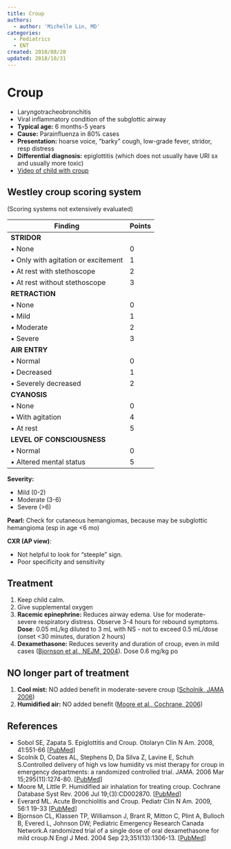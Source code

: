 ```yaml
---
title: Croup
authors:
  - author: 'Michelle Lin, MD'
categories:
  - Pediatrics
  - ENT
created: 2010/08/20
updated: 2018/10/31
---
```

# Croup

* Laryngotracheobronchitis
* Viral inflammatory condition of the subglottic airway
* **Typical age:** 6 months-5 years
* **Cause:** Parainfluenza in 80% cases
* **Presentation:** hoarse voice, “barky” cough, low-grade fever, stridor, resp distress 
* **Differential diagnosis:** epiglottitis (which does not usually have URI sx and usually more toxic)
* [Video of child with croup](https://www.youtube.com/watch?v=0lepci-YheI)

## Westley croup scoring system

(Scoring systems not extensively evaluated)

| Finding                             | Points |
| ----------------------------------- | ------ |
| **STRIDOR**                         |        |
| • None                              | 0      |
| • Only with agitation or excitement | 1      |
| • At rest with stethoscope          | 2      |
| • At rest without stethoscope       | 3      |
| **RETRACTION**                      |        |
| • None                              | 0      |
| • Mild                              | 1      |
| • Moderate                          | 2      |
| • Severe                            | 3      |
| **AIR ENTRY**                       |        |
| • Normal                            | 0      |
| • Decreased                         | 1      |
| • Severely decreased                | 2      |
| **CYANOSIS**                        |        |
| • None                              | 0      |
| • With agitation                    | 4      |
| • At rest                           | 5      |
| **LEVEL OF CONSCIOUSNESS**          |        |
| • Normal                            | 0      |
| • Altered mental status             | 5      |

**Severity:**

* Mild (0-2)
* Moderate (3-6)
* Severe (>6)

**Pearl:**
Check for cutaneous hemangiomas, because may be subglottic hemangioma (esp in age &lt;6 mo)

**CXR (AP view)**: 

* Not helpful to look for “steeple” sign. 
* Poor specificity and sensitivity

## Treatment 

1. Keep child calm.
2. Give supplemental oxygen
3. <span class="drug">**Racemic epinephrine:**</span> Reduces airway edema. Use for moderate-severe respiratory distress. Observe 3-4 hours for rebound symptoms. **Dose**: 0.05 mL/kg diluted to 3 mL with NS - not to exceed 0.5 mL/dose (onset &lt;30 minutes, duration 2 hours)
4. <span class="drug">**Dexamethasone:**</span> Reduces severity and duration of croup, even in mild cases ([Bjornson et al., NEJM, 2004](https://www.ncbi.nlm.nih.gov/pubmed/?term=15385657)). Dose 0.6 mg/kg po

## NO longer part of treatment

1. **Cool mist:** NO added benefit in moderate-severe croup ([Scholnik, JAMA 2006](https://www.ncbi.nlm.nih.gov/pubmed/?term=16537737))
2. **Humidified air:** NO added benefit ([Moore et al., Cochrane, 2006](https://www.ncbi.nlm.nih.gov/pubmed/?term=16855994))

## References

* Sobol SE, Zapata S. Epiglottitis and Croup. Otolaryn Clin N Am. 2008, 41:551-66 [[PubMed](https://www.ncbi.nlm.nih.gov/pubmed/?term=18435998)]
* Scolnik D, Coates AL, Stephens D, Da Silva Z, Lavine E, Schuh S.Controlled delivery of high vs low humidity vs mist therapy for croup in emergency departments: a randomized controlled trial. JAMA. 2006 Mar 15;295(11):1274-80. [[PubMed](https://www.ncbi.nlm.nih.gov/pubmed/?term=16537737)]
* Moore M, Little P. Humidified air inhalation for treating croup. Cochrane Database Syst Rev. 2006 Jul 19;(3):CD002870. [[PubMed](https://www.ncbi.nlm.nih.gov/pubmed/?term=16855994)]
* Everard ML. Acute Bronchiolitis and Croup. Pediatr Clin N Am. 2009, 56:1 19-33 [[PubMed](https://www.ncbi.nlm.nih.gov/pubmed/?term=19135584)]
* Bjornson CL, Klassen TP, Williamson J, Brant R, Mitton C, Plint A, Bulloch B, Evered L, Johnson DW; Pediatric Emergency Research Canada Network.A randomized trial of a single dose of oral dexamethasone for mild croup.N Engl J Med. 2004 Sep 23;351(13):1306-13. [[PubMed](https://www.ncbi.nlm.nih.gov/pubmed/?term=15385657)]
